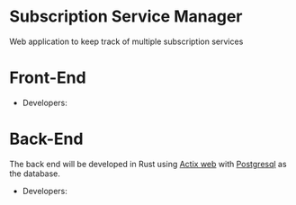 # Subscription Service Manager
Web application to keep track of multiple subscription services

# Front-End
- Developers:


# Back-End 

The back end will be developed in Rust using [Actix web](https://actix.rs/) with [Postgresql](https://www.postgresql.org/) as the database.
- Developers: 
